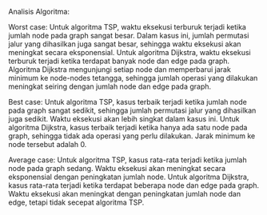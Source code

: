 Analisis Algoritma:

Worst case:
Untuk algoritma TSP, waktu eksekusi terburuk terjadi ketika jumlah node pada graph sangat besar. Dalam kasus ini, jumlah permutasi jalur yang dihasilkan juga sangat besar, sehingga waktu eksekusi akan meningkat secara eksponensial.
Untuk algoritma Dijkstra, waktu eksekusi terburuk terjadi ketika terdapat banyak node dan edge pada graph. Algoritma Dijkstra mengunjungi setiap node dan memperbarui jarak minimum ke node-nodes tetangga, sehingga jumlah operasi yang dilakukan meningkat seiring dengan jumlah node dan edge pada graph.

Best case:
Untuk algoritma TSP, kasus terbaik terjadi ketika jumlah node pada graph sangat sedikit, sehingga jumlah permutasi jalur yang dihasilkan juga sedikit. Waktu eksekusi akan lebih singkat dalam kasus ini.
Untuk algoritma Dijkstra, kasus terbaik terjadi ketika hanya ada satu node pada graph, sehingga tidak ada operasi yang perlu dilakukan. Jarak minimum ke node tersebut adalah 0.

Average case:
Untuk algoritma TSP, kasus rata-rata terjadi ketika jumlah node pada graph sedang. Waktu eksekusi akan meningkat secara eksponensial dengan peningkatan jumlah node.
Untuk algoritma Dijkstra, kasus rata-rata terjadi ketika terdapat beberapa node dan edge pada graph. Waktu eksekusi akan meningkat dengan peningkatan jumlah node dan edge, tetapi tidak secepat algoritma TSP.
